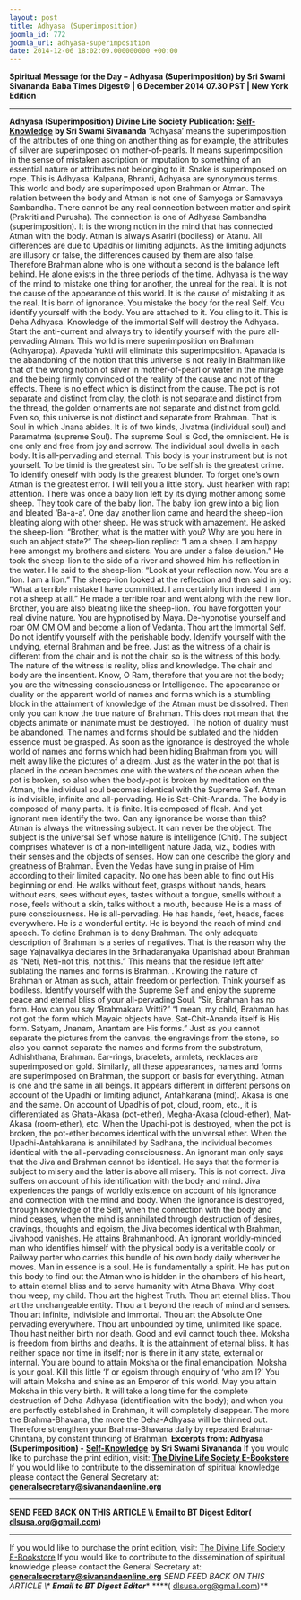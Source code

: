 ```yaml
---
layout: post
title: Adhyasa (Superimposition)
joomla_id: 772
joomla_url: adhyasa-superimposition
date: 2014-12-06 18:02:09.000000000 +00:00
---
```

**Spiritual Message for the Day – Adhyasa (Superimposition) by Sri Swami Sivananda**
**Baba Times Digest© | 6 December 2014 07.30 PST | New York Edition**
* * *  
**Adhyasa (Superimposition)**
**Divine Life Society Publication:** [**Self-Knowledge**](http://www.dlshq.org/download/selfknowledge.htm#_VPID_67) **by Sri Swami Sivananda**
‘Adhyasa’ means the superimposition of the attributes of one thing on another thing as for example, the attributes of silver are superimposed on mother-of-pearls.
It means superimposition in the sense of mistaken ascription or imputation to something of an essential nature or attributes not belonging to it. Snake is superimposed on rope. This is Adhyasa. Kalpana, Bhranti, Adhyasa are synonymous terms. This world and body are superimposed upon Brahman or Atman.
The relation between the body and Atman is not one of Samyoga or Samavaya Sambandha. There cannot be any real connection between matter and spirit (Prakriti and Purusha). The connection is one of Adhyasa Sambandha (superimposition). It is the wrong notion in the mind that has connected Atman with the body. Atman is always Asariri (bodiless) or Atanu.
All differences are due to Upadhis or limiting adjuncts. As the limiting adjuncts are illusory or false, the differences caused by them are also false. Therefore Brahman alone who is one without a second is the balance left behind. He alone exists in the three periods of the time.
Adhyasa is the way of the mind to mistake one thing for another, the unreal for the real. It is not the cause of the appearance of this world. It is the cause of mistaking it as the real. It is born of ignorance. You mistake the body for the real Self. You identify yourself with the body. You are attached to it. You cling to it. This is Deha Adhyasa. Knowledge of the immortal Self will destroy the Adhyasa. Start the anti-current and always try to identify yourself with the pure all-pervading Atman.
This world is mere superimposition on Brahman (Adhyaropa). Apavada Yukti will eliminate this superimposition. Apavada is the abandoning of the notion that this universe is not really in Brahman like that of the wrong notion of silver in mother-of-pearl or water in the mirage and the being firmly convinced of the reality of the cause and not of the effects. There is no effect which is distinct from the cause. The pot is not separate and distinct from clay, the cloth is not separate and distinct from the thread, the golden ornaments are not separate and distinct from gold. Even so, this universe is not distinct and separate from Brahman.
That is Soul in which Jnana abides. It is of two kinds, Jivatma (individual soul) and Paramatma (supreme Soul). The supreme Soul is God, the omniscient. He is one only and free from joy and sorrow. The individual soul dwells in each body. It is all-pervading and eternal.
This body is your instrument but is not yourself. To be timid is the greatest sin. To be selfish is the greatest crime. To identify oneself with body is the greatest blunder. To forget one’s own Atman is the greatest error.
I will tell you a little story. Just hearken with rapt attention. There was once a baby lion left by its dying mother among some sheep. They took care of the baby lion. The baby lion grew into a big lion and bleated ‘Ba-a-a’. One day another lion came and heard the sheep-lion bleating along with other sheep. He was struck with amazement. He asked the sheep-lion: “Brother, what is the matter with you? Why are you here in such an abject state?” The sheep-lion replied: “I am a sheep. I am happy here amongst my brothers and sisters. You are under a false delusion.” He took the sheep-lion to the side of a river and showed him his reflection in the water. He said to the sheep-lion: “Look at your reflection now. You are a lion. I am a lion.” The sheep-lion looked at the reflection and then said in joy: “What a terrible mistake I have committed. I am certainly lion indeed. I am not a sheep at all.” He made a terrible roar and went along with the new lion.
Brother, you are also bleating like the sheep-lion. You have forgotten your real divine nature. You are hypnotised by Maya. De-hypnotise yourself and roar OM OM OM and become a lion of Vedanta. Thou art the Immortal Self. Do not identify yourself with the perishable body. Identify yourself with the undying, eternal Brahman and be free.
Just as the witness of a chair is different from the chair and is not the chair, so is the witness of this body. The nature of the witness is reality, bliss and knowledge. The chair and body are the insentient. Know, O Ram, therefore that you are not the body; you are the witnessing consciousness or Intelligence.
The appearance or duality or the apparent world of names and forms which is a stumbling block in the attainment of knowledge of the Atman must be dissolved. Then only you can know the true nature of Brahman. This does not mean that the objects animate or inanimate must be destroyed. The notion of duality must be abandoned. The names and forms should be sublated and the hidden essence must be grasped. As soon as the ignorance is destroyed the whole world of names and forms which had been hiding Brahman from you will melt away like the pictures of a dream.
Just as the water in the pot that is placed in the ocean becomes one with the waters of the ocean when the pot is broken, so also when the body-pot is broken by meditation on the Atman, the individual soul becomes identical with the Supreme Self.
Atman is indivisible, infinite and all-pervading. He is Sat-Chit-Ananda. The body is composed of many parts. It is finite. It is composed of flesh. And yet ignorant men identify the two. Can any ignorance be worse than this?
Atman is always the witnessing subject. It can never be the object. The subject is the universal Self whose nature is intelligence (Chit). The subject comprises whatever is of a non-intelligent nature Jada, viz., bodies with their senses and the objects of senses.
How can one describe the glory and greatness of Brahman. Even the Vedas have sung in praise of Him according to their limited capacity. No one has been able to find out His beginning or end. He walks without feet, grasps without hands, hears without ears, sees without eyes, tastes without a tongue, smells without a nose, feels without a skin, talks without a mouth, because He is a mass of pure consciousness. He is all-pervading. He has hands, feet, heads, faces everywhere. He is a wonderful entity. He is beyond the reach of mind and speech.
To define Brahman is to deny Brahman. The only adequate description of Brahman is a series of negatives. That is the reason why the sage Yajnavalkya declares in the Brihadaranyaka Upanishad about Brahman as “Neti, Neti-not this, not this.” This means that the residue left after sublating the names and forms is Brahman. .
Knowing the nature of Brahman or Atman as such, attain freedom or perfection. Think yourself as bodiless. Identify yourself with the Supreme Self and enjoy the supreme peace and eternal bliss of your all-pervading Soul.
“Sir, Brahman has no form. How can you say ‘Brahmakara Vritti?” “I mean, my child, Brahman has not got the form which Mayaic objects have. Sat-Chit-Ananda itself is His form. Satyam, Jnanam, Anantam are His forms.”
Just as you cannot separate the pictures from the canvas, the engravings from the stone, so also you cannot separate the names and forms from the substratum, Adhishthana, Brahman.
Ear-rings, bracelets, armlets, necklaces are superimposed on gold. Similarly, all these appearances, names and forms are superimposed on Brahman, the support or basis for everything.
Atman is one and the same in all beings. It appears different in different persons on account of the Upadhi or limiting adjunct, Antahkarana (mind). Akasa is one and the same. On account of Upadhis of pot, cloud, room, etc., it is differentiated as Ghata-Akasa (pot-ether), Megha-Akasa (cloud-ether), Mat-Akasa (room-ether), etc. When the Upadhi-pot is destroyed, when the pot is broken, the pot-ether becomes identical with the universal ether. When the Upadhi-Antahkarana is annihilated by Sadhana, the individual becomes identical with the all-pervading consciousness.
An ignorant man only says that the Jiva and Brahman cannot be identical. He says that the former is subject to misery and the latter is above all misery. This is not correct. Jiva suffers on account of his identification with the body and mind. Jiva experiences the pangs of worldly existence on account of his ignorance and connection with the mind and body. When the ignorance is destroyed, through knowledge of the Self, when the connection with the body and mind ceases, when the mind is annihilated through destruction of desires, cravings, thoughts and egoism, the Jiva becomes identical with Brahman, Jivahood vanishes. He attains Brahmanhood.
An ignorant worldly-minded man who identifies himself with the physical body is a veritable cooly or Railway porter who carries this bundle of his own body daily wherever he moves.
Man in essence is a soul. He is fundamentally a spirit. He has put on this body to find out the Atman who is hidden in the chambers of his heart, to attain eternal bliss and to serve humanity with Atma Bhava.
Why dost thou weep, my child. Thou art the highest Truth. Thou art eternal bliss. Thou art the unchangeable entity. Thou art beyond the reach of mind and senses. Thou art infinite, indivisible and immortal. Thou art the Absolute One pervading everywhere. Thou art unbounded by time, unlimited like space. Thou hast neither birth nor death. Good and evil cannot touch thee.
Moksha is freedom from births and deaths. It is the attainment of eternal bliss. It has neither space nor time in itself; nor is there in it any state, external or internal. You are bound to attain Moksha or the final emancipation. Moksha is your goal. Kill this little ‘I’ or egoism through enquiry of ‘who am I?’ You will attain Moksha and shine as an Emperor of this world. May you attain Moksha in this very birth.
It will take a long time for the complete destruction of Deha-Adhyasa (identification with the body); and when you are perfectly established in Brahman, it will completely disappear. The more the Brahma-Bhavana, the more the Deha-Adhyasa will be thinned out. Therefore strengthen your Brahma-Bhavana daily by repeated Brahma-Chintana, by constant thinking of Brahman.
**Excerpts from:** **Adhyasa (Superimposition) -** [**Self-Knowledge**](http://www.dlshq.org/download/selfknowledge.htm#_VPID_67) **by Sri Swami Sivananda**
If you would like to purchase the print edition, visit: **[The Divine Life Society E-Bookstore](http://www.dlshq.org/download/download.htm)**
If you would like to contribute to the dissemination of spiritual knowledge please contact the General Secretary at: [](mailto:%20%3Cscript%20type=%27text/javascript%27%3E%20%3C%21--%20var%20prefix%20=%20%27ma%27%20+%20%27il%27%20+%20%27to%27;%20var%20path%20=%20%27hr%27%20+%20%27ef%27%20+%20%27=%27;%20var%20addy57016%20=%20%27generalsecretary%27%20+%20%27@%27;%20addy57016%20=%20addy57016%20+%20%27sivanandaonline%27%20+%20%27.%27%20+%20%27org%27;%20document.write%28%27%3Ca%20%27%20+%20path%20+%20%27%5C%27%27%20+%20prefix%20+%20%27:%27%20+%20addy57016%20+%20%27%5C%27%3E%27%29;%20document.write%28addy57016%29;%20document.write%28%27%3C%5C/a%3E%27%29;%20//--%3E%5Cn%20%3C/script%3E%3Cscript%20type=%27text/javascript%27%3E%20%3C%21--%20document.write%28%27%3Cspan%20style=%5C%27display:%20none;%5C%27%3E%27%29;%20//--%3E%20%3C/script%3EThis%20email%20address%20is%20being%20protected%20from%20spambots.%20You%20need%20JavaScript%20enabled%20to%20view%20it.%20%3Cscript%20type=%27text/javascript%27%3E%20%3C%21--%20document.write%28%27%3C/%27%29;%20document.write%28%27span%3E%27%29;%20//--%3E%20%3C/script%3E?subject=Contribution%20to%20Dissemination%20of%20Spiritual%20Knowledge) **generalsecretary@sivanandaonline.org**
****
**SEND FEED BACK ON THIS ARTICLE \\\ Email to BT Digest Editor[](mailto:%20%3Cscript%20type=%27text/javascript%27%3E%20%3C%21--%20var%20prefix%20=%20%27ma%27%20+%20%27il%27%20+%20%27to%27;%20var%20path%20=%20%27hr%27%20+%20%27ef%27%20+%20%27=%27;%20var%20addy72654%20=%20%27dlsusa.org%27%20+%20%27@%27;%20addy72654%20=%20addy72654%20+%20%27gmail%27%20+%20%27.%27%20+%20%27com%27;%20document.write%28%27%3Ca%20%27%20+%20path%20+%20%27%5C%27%27%20+%20prefix%20+%20%27:%27%20+%20addy72654%20+%20%27%5C%27%3E%27%29;%20document.write%28addy72654%29;%20document.write%28%27%3C%5C/a%3E%27%29;%20//--%3E%5Cn%20%3C/script%3E%3Cscript%20type=%27text/javascript%27%3E%20%3C%21--%20document.write%28%27%3Cspan%20style=%5C%27display:%20none;%5C%27%3E%27%29;%20//--%3E%20%3C/script%3EThis%20email%20address%20is%20being%20protected%20from%20spambots.%20You%20need%20JavaScript%20enabled%20to%20view%20it.%20%3Cscript%20type=%27text/javascript%27%3E%20%3C%21--%20document.write%28%27%3C/%27%29;%20document.write%28%27span%3E%27%29;%20//--%3E%20%3C/script%3E?subject=DLS%20Posts)( [dlsusa.org@gmail.com](mailto:dlsusa.org@gmail.com))**
* * *
  
If you would like to purchase the print edition, visit: [The Divine Life Society E-Bookstore](http://www.dlshq.org/download/download.htm)
If you would like to contribute to the dissemination of spiritual knowledge please contact the General Secretary at: **[generalsecretary@sivanandaonline.org](mailto:generalsecretary@sivanandaonline.org)**
**SEND FEED BACK ON THIS ARTICLE \\\**  **Email to BT Digest Editor**** [](mailto:%20%3Cscript%20type=%27text/javascript%27%3E%20%3C%21--%20var%20prefix%20=%20%27ma%27%20+%20%27il%27%20+%20%27to%27;%20var%20path%20=%20%27hr%27%20+%20%27ef%27%20+%20%27=%27;%20var%20addy72654%20=%20%27dlsusa.org%27%20+%20%27@%27;%20addy72654%20=%20addy72654%20+%20%27gmail%27%20+%20%27.%27%20+%20%27com%27;%20document.write%28%27%3Ca%20%27%20+%20path%20+%20%27%5C%27%27%20+%20prefix%20+%20%27:%27%20+%20addy72654%20+%20%27%5C%27%3E%27%29;%20document.write%28addy72654%29;%20document.write%28%27%3C%5C/a%3E%27%29;%20//--%3E%5Cn%20%3C/script%3E%3Cscript%20type=%27text/javascript%27%3E%20%3C%21--%20document.write%28%27%3Cspan%20style=%5C%27display:%20none;%5C%27%3E%27%29;%20//--%3E%20%3C/script%3EThis%20email%20address%20is%20being%20protected%20from%20spambots.%20You%20need%20JavaScript%20enabled%20to%20view%20it.%20%3Cscript%20type=%27text/javascript%27%3E%20%3C%21--%20document.write%28%27%3C/%27%29;%20document.write%28%27span%3E%27%29;%20//--%3E%20%3C/script%3E?subject=DLS%20Posts)****( [dlsusa.org@gmail.com](mailto:dlsusa.org@gmail.com))**  
